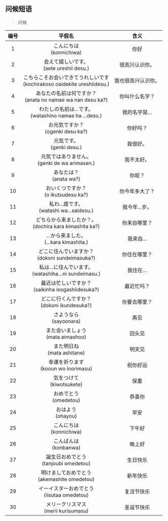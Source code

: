 ## 问候短语

> 问候

| 编号 | 平假名 | 含义 |
| :----: | :----: | :----: |
| 1 | こんにちは<br>(konnichiwa) | 你好 |
| 2 | 会えて嬉しいです。<br>(aete ureshii desu.) | 很高兴认识你。|
| 3 | こちらこそお会いできてうれしいです<br>(kochirakoso oaidekite ureshiidesu.) | 我也很高兴认识你。 |
| 4 | あなたの名前は何ですか？<br>(anata no namae wa nan desu ka?)  | 你叫什么名字？ |
| 5 | わたしの名前は...です。<br>(watashino namae ha ...desu.)  | 我的名字是… |
| 6 | お元気ですか？<br>(ogenki desu ka?)  | 你好吗？ |
| 7 | 元気です。<br>(genki desu.)  | 我很好。 |
| 8 | 元気ではありません。<br>(genki de wa arimasen.)  | 我不太好。|
| 9 | あなたは？<br>(anata wa?) | 你呢？ |
| 10 | おいくつですか？<br>(o ikutsudesu ka?) | 你今年多大了？ |
| 11 | 私わ...歳です。<br>(watashi wa...saidesu.) | 我今年...岁。 |
| 12 | どちらから来ましたか？。<br>(dochira kara kimashita ka?) | 你来自哪里？ |
| 13 | ...から来ました。<br>(...kara kimashita.) | 我来自... |
| 14 | どこに住んでいますか？<br>(dokoni sundeimasuka?) | 你住在哪里？ |
| 15 | 私は...に住んでいます。<br>(watashiha…ni sundeimasu.) | 我住在… |
| 16 | 最近は忙しいですか？<br>(saikinha isogashiidesuka?) | 最近忙吗？ |
| 17 | どこに行くんですか？<br>(dokoni ikundesuka?) | 你要去哪里？ |
| 18 | さようなら<br>(sayoonara) | 再见 |
| 19 | また会いましょう<br>(mata aimashoo) | 回头见 |
| 20 | また明日ね<br>(mata ashitane) | 明天见 |
| 21 | 幸運を祈ります<br>(kooun wo inorimasu) | 祝你好运 |
| 22 | 気をつけて<br>(kiwotsukete) | 保重 |
| 23 | おめでとう<br>(omedetou) | 恭喜你 |
| 24 | おはよう<br>(ohayou) | 早安 |
| 25 | こんにちは<br>(konnichiwa) | 下午好 |
| 26 | こんばんは<br>(konbanwa) | 晚上好 |
| 27 | 誕生日おめでとう<br>(tanjoubi omedetou) | 生日快乐 |
| 28 | 明けましておめでとう<br>(akemashite omedetou) | 新年快乐 |
| 29 | イーイスターおめでとう<br>(iisutaa omedetou) | 复活节快乐 |
| 30 | メリークリスマス<br>(merii kurisumasu) | 圣诞节快乐 |